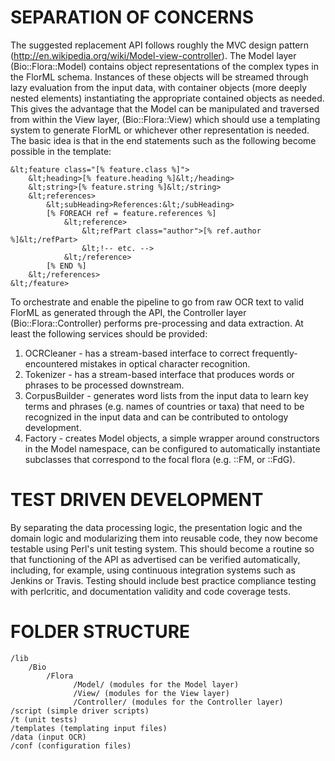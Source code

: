 SEPARATION OF CONCERNS
======================
The suggested replacement API follows roughly the MVC design pattern
(http://en.wikipedia.org/wiki/Model-view-controller). The Model
layer (Bio::Flora::Model) contains object representations of the 
complex types in the FlorML schema. Instances of these objects will
be streamed through lazy evaluation from the input data, with container
objects (more deeply nested elements) instantiating the appropriate
contained objects as needed. This gives the advantage that the Model
can be manipulated and traversed from within the View layer, 
(Bio::Flora::View) which should use a templating system to generate
FlorML or whichever other representation is needed. The basic idea
is that in the end statements such as the following become possible
in the template:

    &lt;feature class="[% feature.class %]">
        &lt;heading>[% feature.heading %]&lt;/heading>
        &lt;string>[% feature.string %]&lt;/string>
        &lt;references>
            &lt;subHeading>References:&lt;/subHeading>
            [% FOREACH ref = feature.references %]
                &lt;reference>
                    &lt;refPart class="author">[% ref.author %]&lt;/refPart>
                    &lt;!-- etc. -->
                &lt;/reference>
            [% END %]
        &lt;/references>
    &lt;/feature>

To orchestrate and enable the pipeline to go from raw OCR text to valid
FlorML as generated through the API, the Controller layer 
(Bio::Flora::Controller) performs pre-processing and data extraction. 
At least the following services should be provided:

1. OCRCleaner - has a stream-based interface to correct frequently-
encountered mistakes in optical character recognition.
2. Tokenizer - has a stream-based interface that produces words or
phrases to be processed downstream.
3. CorpusBuilder - generates word lists from the input data to learn
key terms and phrases (e.g. names of countries or taxa) that need to
be recognized in the input data and can be contributed to ontology 
development.
4. Factory - creates Model objects, a simple wrapper around constructors
in the Model namespace, can be configured to automatically instantiate
subclasses that correspond to the focal flora (e.g. ::FM, or ::FdG).

TEST DRIVEN DEVELOPMENT
=======================
By separating the data processing logic, the presentation logic and the
domain logic and modularizing them into reusable code, they now become
testable using Perl's unit testing system. This should become a routine
so that functioning of the API as advertised can be verified automatically,
including, for example, using continuous integration systems such as 
Jenkins or Travis. Testing should include best practice compliance testing
with perlcritic, and documentation validity and code coverage tests.

FOLDER STRUCTURE
================
    /lib
        /Bio
            /Flora
                  /Model/ (modules for the Model layer)
                  /View/ (modules for the View layer)
                  /Controller/ (modules for the Controller layer)
    /script (simple driver scripts)
    /t (unit tests)
    /templates (templating input files)
    /data (input OCR)
    /conf (configuration files)
